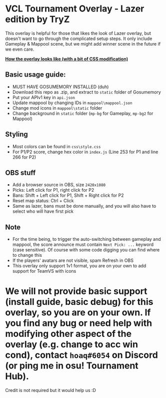 # VCL Tournament Overlay - Lazer edition by TryZ

This overlay is helpful for those that likes the look of Lazer overlay, but doesn't want to go through the complicated setup steps.
It only include Gameplay & Mappool scene, but we might add winner scene in the future if we even care.

[**How the overlay looks like (with a bit of CSS modification)**](https://www.twitch.tv/videos/1445278730?collection=vyL2iPlp4xYysw&t=00h11m56s)

## Basic usage guide:
- MUST HAVE GOSUMEMORY INSTALLED (duh)
- Download this repo as .zip, and extract to `static` folder of Gosumemory
- Put your APIv1 key in `api.json`
- Update mappool by changing IDs in `mappool\mappool.json`
- Change mod icons in `mappool\static` folder
- Change background in `static` folder (`mp-bg` for Gameplay, `mp-bg2` for Mappool)

## Styling
- Most colors can be found in `css\style.css`
- For P1/P2 score, change hex color in `index.js` (Line 253 for P1 and line 266 for P2)

## OBS stuff
- Add a browser source in OBS, size `2420x1080`
- Picks: Left click for P1, right click for P2
- Bans: Shift + Left click for P1, Shift + Right click for P2
- Reset map status: Ctrl + Click
- Same as lazer, bans must be done manually, and you will also have to select who will have first pick

## Note
- For the time being, to trigger the auto-switching between gameplay and mappool, the score announce must contain `Next Pick: ...` keyword (case sensitive). Of course with some code digging you can find where to change this
- If the players' avatars are not visible, spam Refresh in OBS
- This overlay only support 1v1 format, you are on your own to add support for TeamVS with icons

# We will not provide basic support (install guide, basic debug) for this overlay, so you are on your own. If you find any bug or need help with modifying other aspect of the overlay (e.g. change to acc win cond), contact `hoaq#6054` on Discord (or ping me in osu! Tournament Hub).

Credit is not required but it would help us :D 

